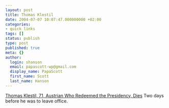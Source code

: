 ```yaml
---
layout: post
title: Thomas Klestil
date: 2004-07-07 10:07:47.000000000 +02:00
categories:
- quick links
tags: []
status: publish
type: post
published: true
meta: {}
author:
  login: shanson
  email: papascott-wp@gmail.com
  display_name: PapaScott
  first_name: Scott
  last_name: Hanson
---
```

<p><a href="http://www.nytimes.com/2004/07/07/international/europe/07klestilobit.html?ex=1089777600&en=66204047c1c19388&ei=5062&partner=GOOGLE">Thomas Klestil, 71, Austrian Who Redeemed the Presidency, Dies</a> Two days before he was to leave office.</p>
